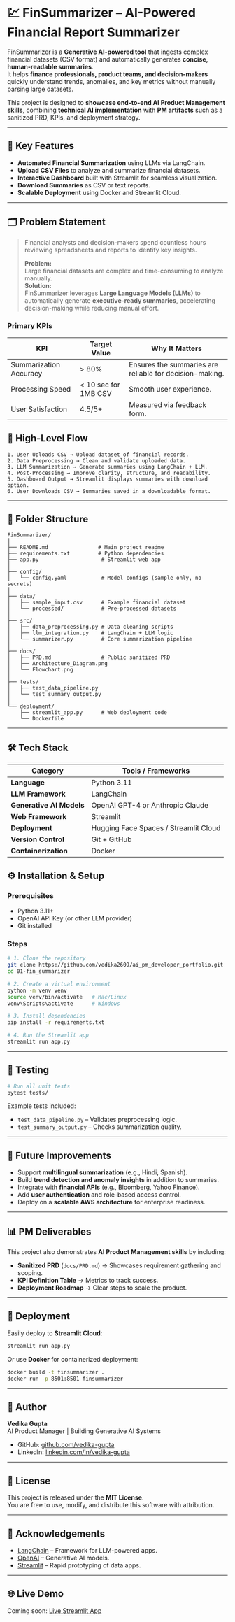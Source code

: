 
# 💹 FinSummarizer – AI-Powered Financial Report Summarizer

FinSummarizer is a **Generative AI-powered tool** that ingests complex financial datasets (CSV format) and automatically generates **concise, human-readable summaries**.  
It helps **finance professionals, product teams, and decision-makers** quickly understand trends, anomalies, and key metrics without manually parsing large datasets.

This project is designed to **showcase end-to-end AI Product Management skills**, combining **technical AI implementation** with **PM artifacts** such as a sanitized PRD, KPIs, and deployment strategy.

---

## 🚀 Key Features
- **Automated Financial Summarization** using LLMs via LangChain.
- **Upload CSV Files** to analyze and summarize financial datasets.
- **Interactive Dashboard** built with Streamlit for seamless visualization.
- **Download Summaries** as CSV or text reports.
- **Scalable Deployment** using Docker and Streamlit Cloud.

---

## 🗂 Problem Statement

> Financial analysts and decision-makers spend countless hours reviewing spreadsheets and reports to identify key insights.  
>  
> **Problem:**  
> Large financial datasets are complex and time-consuming to analyze manually.  
> **Solution:**  
> FinSummarizer leverages **Large Language Models (LLMs)** to automatically generate **executive-ready summaries**, accelerating decision-making while reducing manual effort.

### **Primary KPIs**
| KPI | Target Value | Why It Matters |
|---|--------------|----------------|
| Summarization Accuracy | > 80% | Ensures the summaries are reliable for decision-making. |
| Processing Speed | < 10 sec for 1MB CSV | Smooth user experience. |
| User Satisfaction | 4.5/5+ | Measured via feedback form. |


## 🔄 High-Level Flow
```text
1. User Uploads CSV → Upload dataset of financial records.
2. Data Preprocessing → Clean and validate uploaded data.
3. LLM Summarization → Generate summaries using LangChain + LLM.
4. Post-Processing → Improve clarity, structure, and readability.
5. Dashboard Output → Streamlit displays summaries with download option.
6. User Downloads CSV → Summaries saved in a downloadable format.
```

---

## 📂 Folder Structure
```
FinSummarizer/
│
├── README.md                # Main project readme
├── requirements.txt         # Python dependencies
├── app.py                    # Streamlit web app
│
├── config/
│   └── config.yaml           # Model configs (sample only, no secrets)
│
├── data/
│   ├── sample_input.csv      # Example financial dataset
│   └── processed/            # Pre-processed datasets
│
├── src/
│   ├── data_preprocessing.py # Data cleaning scripts
│   ├── llm_integration.py    # LangChain + LLM logic
│   └── summarizer.py         # Core summarization pipeline
│
├── docs/
│   ├── PRD.md                # Public sanitized PRD
│   ├── Architecture_Diagram.png
│   └── Flowchart.png
│
├── tests/
│   ├── test_data_pipeline.py
│   └── test_summary_output.py
│
└── deployment/
    ├── streamlit_app.py      # Web deployment code
    └── Dockerfile
```

---

## 🛠️ Tech Stack
| Category       | Tools / Frameworks |
|---|--------------|
| **Language**   | Python 3.11 |
| **LLM Framework** | LangChain |
| **Generative AI Models** | OpenAI GPT-4 or Anthropic Claude |
| **Web Framework** | Streamlit |
| **Deployment** | Hugging Face Spaces / Streamlit Cloud |
| **Version Control** | Git + GitHub |
| **Containerization** | Docker |


## ⚙️ Installation & Setup

### **Prerequisites**
- Python 3.11+
- OpenAI API Key (or other LLM provider)
- Git installed

### **Steps**
```bash
# 1. Clone the repository
git clone https://github.com/vedika2609/ai_pm_developer_portfolio.git
cd 01-fin_summarizer

# 2. Create a virtual environment
python -m venv venv
source venv/bin/activate   # Mac/Linux
venv\Scripts\activate      # Windows

# 3. Install dependencies
pip install -r requirements.txt

# 4. Run the Streamlit app
streamlit run app.py
```

---

## 🧪 Testing
```bash
# Run all unit tests
pytest tests/
```

Example tests included:
- `test_data_pipeline.py` – Validates preprocessing logic.
- `test_summary_output.py` – Checks summarization quality.

---

## 🌟 Future Improvements
- Support **multilingual summarization** (e.g., Hindi, Spanish).
- Build **trend detection and anomaly insights** in addition to summaries.
- Integrate with **financial APIs** (e.g., Bloomberg, Yahoo Finance).
- Add **user authentication** and role-based access control.
- Deploy on a **scalable AWS architecture** for enterprise readiness.

---

## 📊 PM Deliverables
This project also demonstrates **AI Product Management skills** by including:
- **Sanitized PRD** (`docs/PRD.md`) → Showcases requirement gathering and scoping.
- **KPI Definition Table** → Metrics to track success.
- **Deployment Roadmap** → Clear steps to scale the product.

---

## 🚀 Deployment
Easily deploy to **Streamlit Cloud**:
```bash
streamlit run app.py
```

Or use **Docker** for containerized deployment:
```bash
docker build -t finsummarizer .
docker run -p 8501:8501 finsummarizer
```

---

## 👤 Author
**Vedika Gupta**  
AI Product Manager | Building Generative AI Systems  
- GitHub: [github.com/vedika-gupta](https://github.com/vedika2609)  
- LinkedIn: [linkedin.com/in/vedika-gupta](htpps://www.linkedin.com/in/vedika26gupta)

---

## 📜 License
This project is released under the **MIT License**.  
You are free to use, modify, and distribute this software with attribution.

---

## 🙌 Acknowledgements
- [LangChain](https://www.langchain.com/) – Framework for LLM-powered apps.
- [OpenAI](https://openai.com/) – Generative AI models.
- [Streamlit](https://streamlit.io/) – Rapid prototyping of data apps.

---

## 🌐 Live Demo
Coming soon: [Live Streamlit App](https://finsummarizer.streamlit.app)
